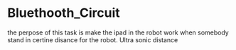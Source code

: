 # Bluethooth_Circuit

the perpose of this task is make the ipad in the robot work when somebody stand in certine disance for the robot. Ultra sonic distance
